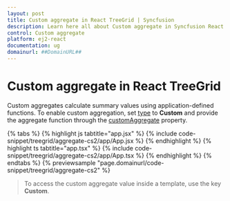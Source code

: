 ```yaml
---
layout: post
title: Custom aggregate in React TreeGrid | Syncfusion
description: Learn here all about Custom aggregate in Syncfusion React TreeGrid component of Syncfusion Essential JS 2 and more.
control: Custom aggregate
platform: ej2-react
documentation: ug
domainurl: ##DomainURL##
---
```


# Custom aggregate in React TreeGrid

Custom aggregates calculate summary values using application-defined functions. To enable custom aggregation, set [type](https://ej2.syncfusion.com/react/documentation/api/treegrid/aggregateColumnModel/#type) to **Custom** and provide the aggregate function through the [customAggregate](https://ej2.syncfusion.com/react/documentation/api/treegrid/aggregateColumnModel/#customaggregate) property.

{% tabs %}
{% highlight js tabtitle="app.jsx" %}
{% include code-snippet/treegrid/aggregate-cs2/app/App.jsx %}
{% endhighlight %}
{% highlight ts tabtitle="app.tsx" %}
{% include code-snippet/treegrid/aggregate-cs2/app/App.tsx %}
{% endhighlight %}
{% endtabs %}
{% previewsample "page.domainurl/code-snippet/treegrid/aggregate-cs2" %}

> To access the custom aggregate value inside a template, use the key **Custom**.